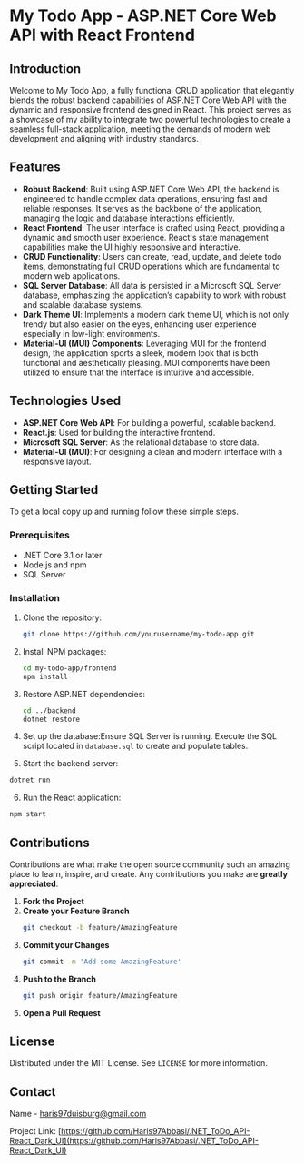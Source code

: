 # My Todo App - ASP.NET Core Web API with React Frontend

## Introduction
Welcome to My Todo App, a fully functional CRUD application that elegantly blends the robust backend capabilities of ASP.NET Core Web API with the dynamic and responsive frontend designed in React. This project serves as a showcase of my ability to integrate two powerful technologies to create a seamless full-stack application, meeting the demands of modern web development and aligning with industry standards.

## Features
- **Robust Backend**: Built using ASP.NET Core Web API, the backend is engineered to handle complex data operations, ensuring fast and reliable responses. It serves as the backbone of the application, managing the logic and database interactions efficiently.
- **React Frontend**: The user interface is crafted using React, providing a dynamic and smooth user experience. React's state management capabilities make the UI highly responsive and interactive.
- **CRUD Functionality**: Users can create, read, update, and delete todo items, demonstrating full CRUD operations which are fundamental to modern web applications.
- **SQL Server Database**: All data is persisted in a Microsoft SQL Server database, emphasizing the application’s capability to work with robust and scalable database systems.
- **Dark Theme UI**: Implements a modern dark theme UI, which is not only trendy but also easier on the eyes, enhancing user experience especially in low-light environments.
- **Material-UI (MUI) Components**: Leveraging MUI for the frontend design, the application sports a sleek, modern look that is both functional and aesthetically pleasing. MUI components have been utilized to ensure that the interface is intuitive and accessible.

## Technologies Used
- **ASP.NET Core Web API**: For building a powerful, scalable backend.
- **React.js**: Used for building the interactive frontend.
- **Microsoft SQL Server**: As the relational database to store data.
- **Material-UI (MUI)**: For designing a clean and modern interface with a responsive layout.

## Getting Started
To get a local copy up and running follow these simple steps.

### Prerequisites
- .NET Core 3.1 or later
- Node.js and npm
- SQL Server

### Installation
1. Clone the repository:
   ```sh
   git clone https://github.com/yourusername/my-todo-app.git
2. Install NPM packages:
    ```sh
   cd my-todo-app/frontend
   npm install
3. Restore ASP.NET dependencies:
    ```sh
   cd ../backend
   dotnet restore
4. Set up the database:Ensure SQL Server is running. Execute the SQL script located in `database.sql` to create and populate tables.

5. Start the backend server:

  ```sh
  dotnet run
  ```
6. Run the React application:

```sh
npm start
```


## Contributions
Contributions are what make the open source community such an amazing place to learn, inspire, and create. Any contributions you make are **greatly appreciated**.

1. **Fork the Project**
2. **Create your Feature Branch** 
   ```sh
   git checkout -b feature/AmazingFeature
3. **Commit your Changes** 
   ```sh
   git commit -m 'Add some AmazingFeature'
4. **Push to the Branch** 
   ```sh
   git push origin feature/AmazingFeature
5. **Open a Pull Request**

## License
Distributed under the MIT License. See `LICENSE` for more information.

## Contact
Name - [haris97duisburg@gmail.com](mailto:haris97duisburg@gmail.com)

Project Link: [https://github.com/Haris97Abbasi/.NET_ToDo_API-React_Dark_UI](https://github.com/Haris97Abbasi/.NET_ToDo_API-React_Dark_UI)


